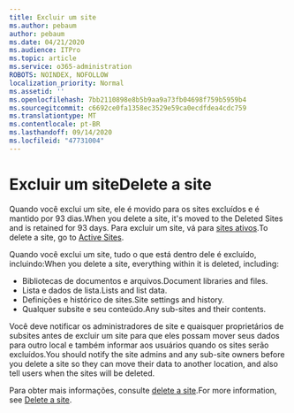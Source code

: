 ```yaml
---
title: Excluir um site
ms.author: pebaum
author: pebaum
ms.date: 04/21/2020
ms.audience: ITPro
ms.topic: article
ms.service: o365-administration
ROBOTS: NOINDEX, NOFOLLOW
localization_priority: Normal
ms.assetid: ''
ms.openlocfilehash: 7bb2110898e8b5b9aa9a73fb04698f759b5959b4
ms.sourcegitcommit: c6692ce0fa1358ec3529e59ca0ecdfdea4cdc759
ms.translationtype: MT
ms.contentlocale: pt-BR
ms.lasthandoff: 09/14/2020
ms.locfileid: "47731004"
---
```

# <a name="delete-a-site"></a><span data-ttu-id="0dd5f-102">Excluir um site</span><span class="sxs-lookup"><span data-stu-id="0dd5f-102">Delete a site</span></span>

<span data-ttu-id="0dd5f-103">Quando você exclui um site, ele é movido para os sites excluídos e é mantido por 93 dias.</span><span class="sxs-lookup"><span data-stu-id="0dd5f-103">When you delete a site, it's moved to the Deleted Sites and is retained for 93 days.</span></span> <span data-ttu-id="0dd5f-104">Para excluir um site, vá para [sites ativos](https://admin.microsoft.com/sharepoint?page=sitemanagement&modern=true).</span><span class="sxs-lookup"><span data-stu-id="0dd5f-104">To delete a site, go to [Active Sites](https://admin.microsoft.com/sharepoint?page=sitemanagement&modern=true).</span></span> 

<span data-ttu-id="0dd5f-105">Quando você exclui um site, tudo o que está dentro dele é excluído, incluindo:</span><span class="sxs-lookup"><span data-stu-id="0dd5f-105">When you delete a site, everything within it is deleted, including:</span></span>

- <span data-ttu-id="0dd5f-106">Bibliotecas de documentos e arquivos.</span><span class="sxs-lookup"><span data-stu-id="0dd5f-106">Document libraries and files.</span></span>
- <span data-ttu-id="0dd5f-107">Lista e dados de lista.</span><span class="sxs-lookup"><span data-stu-id="0dd5f-107">Lists and list data.</span></span>
- <span data-ttu-id="0dd5f-108">Definições e histórico de sites.</span><span class="sxs-lookup"><span data-stu-id="0dd5f-108">Site settings and history.</span></span>
- <span data-ttu-id="0dd5f-109">Qualquer subsite e seu conteúdo.</span><span class="sxs-lookup"><span data-stu-id="0dd5f-109">Any sub-sites and their contents.</span></span>

<span data-ttu-id="0dd5f-110">Você deve notificar os administradores de site e quaisquer proprietários de subsites antes de excluir um site para que eles possam mover seus dados para outro local e também informar aos usuários quando os sites serão excluídos.</span><span class="sxs-lookup"><span data-stu-id="0dd5f-110">You should notify the site admins and any sub-site owners before you delete a site so they can move their data to another location, and also tell users when the sites will be deleted.</span></span>

<span data-ttu-id="0dd5f-111">Para obter mais informações, consulte [delete a site](https://docs.microsoft.com/sharepoint/delete-site-collection).</span><span class="sxs-lookup"><span data-stu-id="0dd5f-111">For more information, see [Delete a site](https://docs.microsoft.com/sharepoint/delete-site-collection).</span></span>
